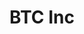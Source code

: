 ---
title: BTC Inc
logo: /assets/images/c6.png
description: Support Organization for the promotion and education of the Bitcoin community in all things bitcoin.
sites:
- link: https://b.tc/about
  icon: link-45deg.svg
- link: https://twitter.com/_btcinc
  icon: twitter.svg
---